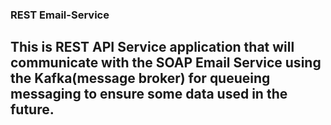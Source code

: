 ### REST Email-Service

## This is REST API Service application that will communicate with the SOAP Email Service using the Kafka(message broker) for queueing messaging to ensure some data used in the future.